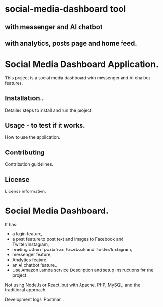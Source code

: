 # social-media-dashboard tool
## with messenger and AI chatbot
## with analytics, posts page and home feed.

# Social Media Dashboard Application.
This project is a social media dashboard with messenger and AI chatbot features.

## Installation..
Detailed steps to install and run the project.

## Usage - to test if it works.
How to use the application.

## Contributing
Contribution guidelines.

## License
License information.

# Social Media Dashboard.
It has: 
- a login feature, 
- a post feature to post text and images to Facebook and Twitter/Instagram, 
- reading others' postsfrom Facebook and Twitter/Instagram, 
- messenger feature, 
- Analytics feature.  
- an AI chatbot feature..
- Use Amazon Lamda service
Description and setup instructions for the project.

Not using NodeJs or React, but with Apache, PHP, MySQL, and the traditional approach.


Development logs: Postman..
